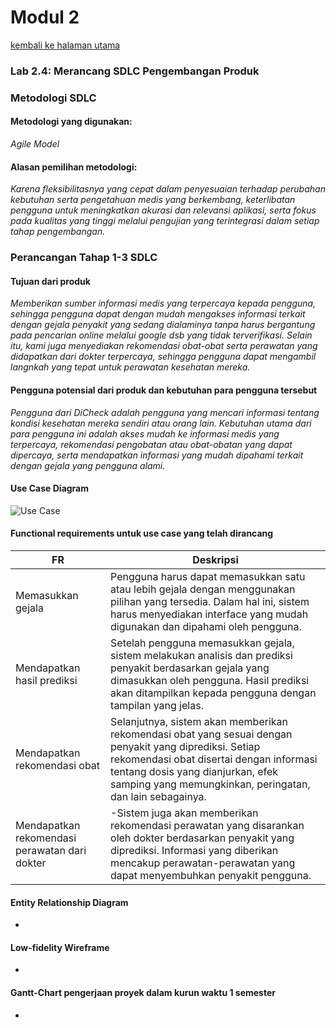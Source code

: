 # **Modul 2**
[kembali ke halaman utama](./)

### **Lab 2.4: Merancang SDLC Pengembangan Produk**
### Metodologi SDLC
#### Metodologi yang digunakan:
_Agile Model_

#### Alasan pemilihan metodologi:
_Karena fleksibilitasnya yang cepat dalam penyesuaian terhadap perubahan kebutuhan serta pengetahuan medis yang berkembang, keterlibatan pengguna untuk meningkatkan akurasi dan relevansi aplikasi, serta fokus pada kualitas yang tinggi melalui pengujian yang terintegrasi dalam setiap tahap pengembangan._

### Perancangan Tahap 1-3 SDLC
#### Tujuan dari produk
_Memberikan sumber informasi medis yang terpercaya kepada pengguna, sehingga pengguna dapat dengan mudah mengakses informasi terkait dengan gejala penyakit yang sedang dialaminya tanpa harus bergantung pada pencarian online melalui google dsb yang tidak terverifikasi. Selain itu, kami juga menyediakan rekomendasi obat-obat serta perawatan yang didapatkan dari dokter terpercaya, sehingga pengguna dapat mengambil langnkah yang tepat untuk perawatan kesehatan mereka._

#### Pengguna potensial dari produk dan kebutuhan para pengguna tersebut
_Pengguna dari DiCheck adalah pengguna yang mencari informasi tentang kondisi kesehatan mereka sendiri atau orang lain. Kebutuhan utama dari para pengguna ini adalah akses mudah ke informasi medis yang terpercaya, rekomendasi pengobatan atau obat-obatan yang dapat dipercaya, serta mendapatkan informasi yang mudah dipahami terkait dengan gejala yang pengguna alami._

#### Use Case Diagram
![Use Case](https://github.com/salwamhrn11/DiCheck/blob/main/pages/images/usecase.jpg?raw=true)

#### Functional requirements untuk use case yang telah dirancang
| FR | Deskripsi |
|-|-|
| Memasukkan gejala | Pengguna harus dapat memasukkan satu atau lebih gejala dengan menggunakan pilihan yang tersedia. Dalam hal ini, sistem harus menyediakan interface yang mudah digunakan dan dipahami oleh pengguna. |
| Mendapatkan hasil prediksi | Setelah pengguna memasukkan gejala, sistem melakukan analisis dan prediksi penyakit berdasarkan gejala yang dimasukkan oleh pengguna. Hasil prediksi akan ditampilkan kepada pengguna dengan tampilan yang jelas. |
| Mendapatkan rekomendasi obat | Selanjutnya, sistem akan memberikan rekomendasi obat yang sesuai dengan penyakit yang diprediksi. Setiap rekomendasi obat disertai dengan informasi tentang dosis yang dianjurkan, efek samping yang memungkinkan, peringatan, dan lain sebagainya. |
| Mendapatkan rekomendasi perawatan dari dokter | -Sistem juga akan memberikan rekomendasi perawatan yang disarankan oleh dokter berdasarkan penyakit yang diprediksi. Informasi yang diberikan mencakup perawatan-perawatan yang dapat menyembuhkan penyakit pengguna. |

#### Entity Relationship Diagram
-

#### Low-fidelity Wireframe
-

#### Gantt-Chart pengerjaan proyek dalam kurun waktu 1 semester
-
